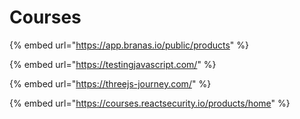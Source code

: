 # Courses

{% embed url="https://app.branas.io/public/products" %}

{% embed url="https://testingjavascript.com/" %}

{% embed url="https://threejs-journey.com/" %}

{% embed url="https://courses.reactsecurity.io/products/home" %}

